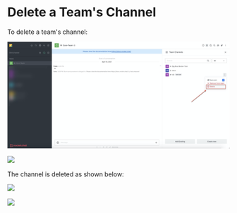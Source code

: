 # Delete a Team's Channel

To delete a team's channel:

![](../../../../.gitbook/assets/image%20%28344%29%20%282%29%20%283%29%20%283%29%20%283%29%20%283%29%20%282%29%20%281%29%20%284%29.png)

![](../../../../.gitbook/assets/image%20%28346%29.png)

The channel is deleted as shown below:

![](../../../../.gitbook/assets/image%20%28372%29.png)

![](../../../../.gitbook/assets/image%20%28346%29.png)

